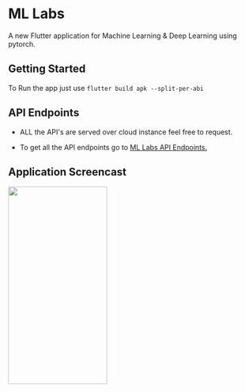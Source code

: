 # ML Labs

A new Flutter application for Machine Learning & Deep Learning using pytorch.

## Getting Started

To Run the app just use `flutter build apk --split-per-abi`

## API Endpoints 
* ALL the API's are served over cloud instance feel free to request.
 
* To get all the API endpoints go to [ML Labs API Endpoints.](http://35.232.215.158/api/endpoints)

## Application Screencast
<img src="https://github.com/KamaniBhavin/ML-Labs/blob/master/Screencasts/ezgif.com-video-to-gif.gif" width="200" height="400" />
